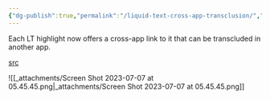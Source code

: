 ```yaml
---
{"dg-publish":true,"permalink":"/liquid-text-cross-app-transclusion/","noteIcon":"2"}
---
```


Each LT highlight now offers a cross-app link to it that can be transcluded in another app.

[src](https://twitter.com/LiquidTextCorp/status/1501368923899449348)

![[_attachments/Screen Shot 2023-07-07 at 05.45.45.png\|_attachments/Screen Shot 2023-07-07 at 05.45.45.png]]